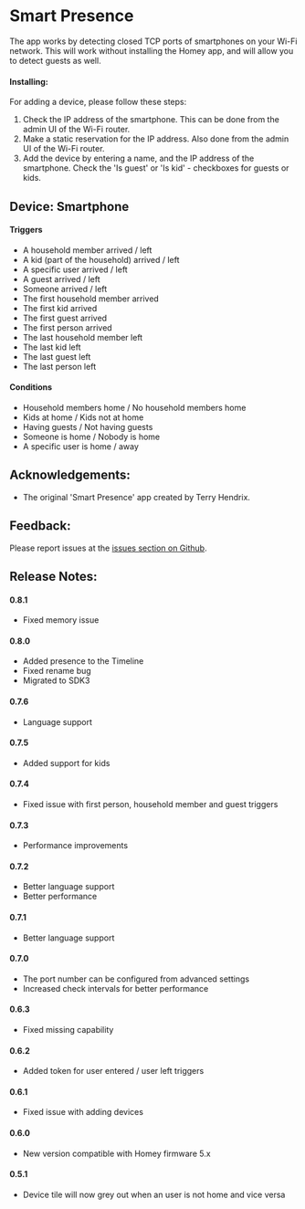 # Smart Presence

The app works by detecting closed TCP ports of smartphones on your Wi-Fi network. This will work without installing the Homey app, and will allow you to detect guests as well.


#### Installing:

For adding a device, please follow these steps:

1. Check the IP address of the smartphone. This can be done from the admin UI of the Wi-Fi router.
2. Make a static reservation for the IP address.  Also done from the admin UI of the Wi-Fi router.
3. Add the device by entering a name, and the IP address of the smartphone.  Check the 'Is guest' or 'Is kid' - checkboxes for guests or kids.

## Device: Smartphone

#### Triggers

- A household member arrived / left
- A kid (part of the household) arrived / left
- A specific user arrived / left
- A guest arrived / left
- Someone arrived / left
- The first household member arrived
- The first kid arrived
- The first guest arrived
- The first person arrived
- The last household member left
- The last kid left
- The last guest left
- The last person left

#### Conditions

- Household members home / No household members home
- Kids at home / Kids not at home
- Having guests / Not having guests
- Someone is home / Nobody is home
- A specific user is home / away


## Acknowledgements:

- The original 'Smart Presence' app created by Terry Hendrix.

## Feedback:

Please report issues at the [issues section on Github](https://github.com/balmli/homey-smartpresence/issues).

## Release Notes:

#### 0.8.1

- Fixed memory issue

#### 0.8.0

- Added presence to the Timeline
- Fixed rename bug
- Migrated to SDK3

#### 0.7.6

- Language support

#### 0.7.5

- Added support for kids

#### 0.7.4

- Fixed issue with first person, household member and guest triggers

#### 0.7.3

- Performance improvements

#### 0.7.2

- Better language support
- Better performance

#### 0.7.1

- Better language support

#### 0.7.0

- The port number can be configured from advanced settings
- Increased check intervals for better performance

#### 0.6.3

- Fixed missing capability

#### 0.6.2

- Added token for user entered / user left triggers

#### 0.6.1

- Fixed issue with adding devices

#### 0.6.0

- New version compatible with Homey firmware 5.x

#### 0.5.1

- Device tile will now grey out when an user is not home and vice versa

